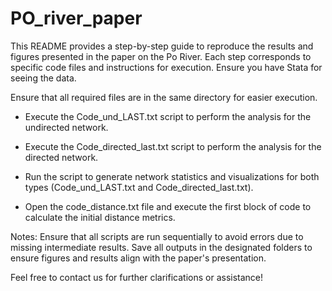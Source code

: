 # PO_river_paper
This README provides a step-by-step guide to reproduce the results and figures presented in the paper on the Po River. Each step corresponds to specific code files and instructions for execution. Ensure you have Stata for seeing the data.

Ensure that all required files are in the same directory for easier execution.

- Execute the Code_und_LAST.txt script to perform the analysis for the undirected network.

- Execute the Code_directed_last.txt script to perform the analysis for the directed network.

- Run the script to generate network statistics and visualizations for both types (Code_und_LAST.txt and Code_directed_last.txt).

- Open the code_distance.txt file and execute the first block of code to calculate the initial distance metrics.

Notes:
Ensure that all scripts are run sequentially to avoid errors due to missing intermediate results.
Save all outputs in the designated folders to ensure figures and results align with the paper's presentation.

Feel free to contact us for further clarifications or assistance!
